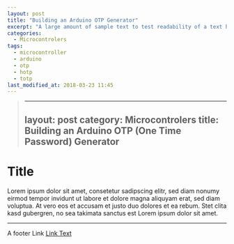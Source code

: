 ```yaml
---
layout: post
title: "Building an Arduino OTP Generator"
excerpt: "A large amount of sample text to test readability of a text heavy page."
categories:
  - Microcontrolers
tags:
  - microcontroller
  - arduino
  - otp
  - hotp
  - totp
last_modified_at: 2018-03-23 11:45
---
```



> ---
> layout: post
> category: Microcontrolers
> title: Building an Arduino OTP (One Time Password) Generator
> ---

# Title

Lorem ipsum dolor sit amet, consetetur sadipscing elitr, sed diam nonumy eirmod
tempor invidunt ut labore et dolore magna aliquyam erat, sed diam voluptua. At
vero eos et accusam et justo duo dolores et ea rebum. Stet clita kasd gubergren,
no sea takimata sanctus est Lorem ipsum dolor sit amet.

-----

A footer Link <a href="https://github.com/binaryplease">Link Text</a>
